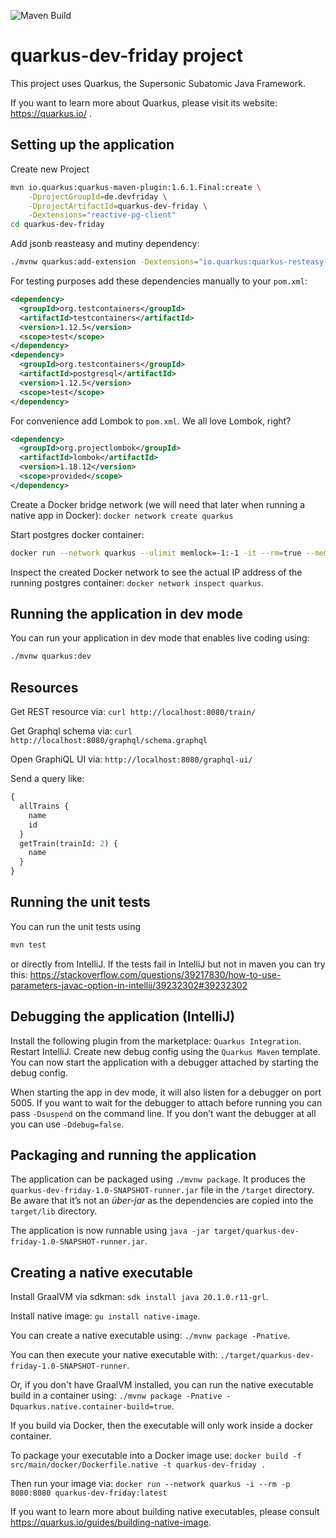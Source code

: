 ![Maven Build](https://github.com/mindmob/quarkus-dev-friday/workflows/Maven%20Build/badge.svg)

# quarkus-dev-friday project

This project uses Quarkus, the Supersonic Subatomic Java Framework.

If you want to learn more about Quarkus, please visit its website: https://quarkus.io/ .

## Setting up the application

Create new Project

``` bash
mvn io.quarkus:quarkus-maven-plugin:1.6.1.Final:create \
    -DprojectGroupId=de.devfriday \
    -DprojectArtifactId=quarkus-dev-friday \
    -Dextensions="reactive-pg-client"
cd quarkus-dev-friday
```

Add jsonb reasteasy and mutiny dependency:

``` bash
./mvnw quarkus:add-extension -Dextensions="io.quarkus:quarkus-resteasy-jsonb,io.quarkus:quarkus-resteasy-mutiny,io.quarkus:quarkus-smallrye-graphql"
```

For testing purposes add these dependencies manually to your `pom.xml`:

``` xml
<dependency>
  <groupId>org.testcontainers</groupId>
  <artifactId>testcontainers</artifactId>
  <version>1.12.5</version>
  <scope>test</scope>
</dependency>
<dependency>
  <groupId>org.testcontainers</groupId>
  <artifactId>postgresql</artifactId>
  <version>1.12.5</version>
  <scope>test</scope>
</dependency>
```

For convenience add Lombok to `pom.xml`. We all love Lombok, right?

``` xml
<dependency>
  <groupId>org.projectlombok</groupId>
  <artifactId>lombok</artifactId>
  <version>1.18.12</version>
  <scope>provided</scope>
</dependency>
```

Create a Docker bridge network (we will need that later when running a native app in Docker): `docker network create quarkus`

Start postgres docker container:

``` bash
docker run --network quarkus --ulimit memlock=-1:-1 -it --rm=true --memory-swappiness=0 --name quarkus_test -e POSTGRES_USER=quarkus_dev_friday -e POSTGRES_PASSWORD=quarkus_dev_friday -e POSTGRES_DB=quarkus_dev_friday -p 5432:5432 postgres:latest
```

Inspect the created Docker network to see the actual IP address of the running postgres container: `docker network inspect quarkus`.

## Running the application in dev mode

You can run your application in dev mode that enables live coding using:

``` bash
./mvnw quarkus:dev
```

## Resources

Get REST resource via: `curl http://localhost:8080/train/`

Get Graphql schema via: `curl http://localhost:8080/graphql/schema.graphql`

Open GraphiQL UI via: `http://localhost:8080/graphql-ui/`

Send a query like:

``` graphql
{
  allTrains {
    name
    id
  }
  getTrain(trainId: 2) {
    name
  }
}
```

## Running the unit tests

You can run the unit tests using

``` bash
mvn test
```

or directly from IntelliJ. If the tests fail in IntelliJ but not in maven you can try this: https://stackoverflow.com/questions/39217830/how-to-use-parameters-javac-option-in-intellij/39232302#39232302

## Debugging the application (IntelliJ)

Install the following plugin from the marketplace: `Quarkus Integration`. Restart IntelliJ.
Create new debug config using the `Quarkus Maven` template.
You can now start the application with a debugger attached by starting the debug config.

When starting the app in dev mode, it will also listen for a debugger on port 5005.
If you want to wait for the debugger to attach before running you can pass `-Dsuspend` on the command line.
If you don’t want the debugger at all you can use `-Ddebug=false`.

## Packaging and running the application

The application can be packaged using `./mvnw package`.
It produces the `quarkus-dev-friday-1.0-SNAPSHOT-runner.jar` file in the `/target` directory.
Be aware that it’s not an _über-jar_ as the dependencies are copied into the `target/lib` directory.

The application is now runnable using `java -jar target/quarkus-dev-friday-1.0-SNAPSHOT-runner.jar`.

## Creating a native executable

Install GraalVM via sdkman: `sdk install java 20.1.0.r11-grl`.

Install native image: `gu install native-image`.

You can create a native executable using: `./mvnw package -Pnative`.

You can then execute your native executable with: `./target/quarkus-dev-friday-1.0-SNAPSHOT-runner`.

Or, if you don't have GraalVM installed, you can run the native executable build in a container using: `./mvnw package -Pnative -Dquarkus.native.container-build=true`.

If you build via Docker, then the executable will only work inside a docker container.

To package your executable into a Docker image use: `docker build -f src/main/docker/Dockerfile.native -t quarkus-dev-friday .`

Then run your image via: `docker run --network quarkus -i --rm -p 8080:8080 quarkus-dev-friday:latest`

If you want to learn more about building native executables, please consult https://quarkus.io/guides/building-native-image.

